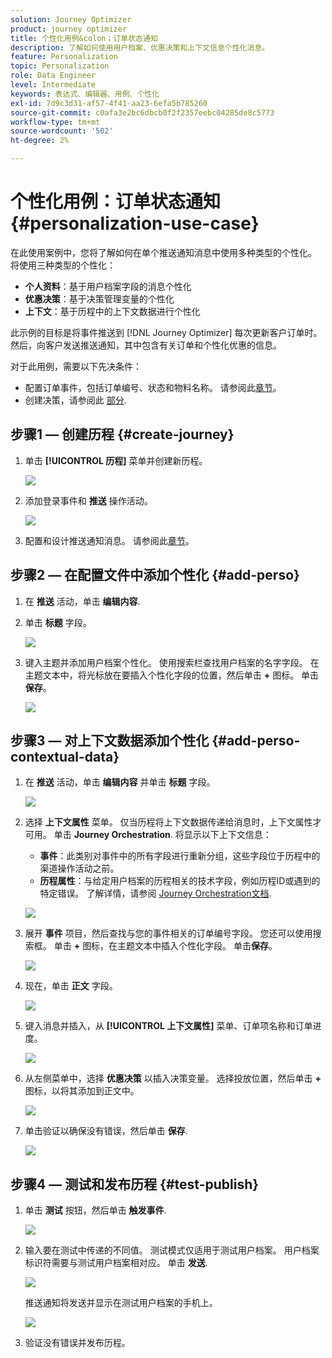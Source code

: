```yaml
---
solution: Journey Optimizer
product: journey optimizer
title: 个性化用例&colon；订单状态通知
description: 了解如何使用用户档案、优惠决策和上下文信息个性化消息。
feature: Personalization
topic: Personalization
role: Data Engineer
level: Intermediate
keywords: 表达式、编辑器、用例、个性化
exl-id: 7d9c3d31-af57-4f41-aa23-6efa5b785260
source-git-commit: c0afa3e2bc6dbcb0f2f2357eebc04285de8c5773
workflow-type: tm+mt
source-wordcount: '502'
ht-degree: 2%

---
```


# 个性化用例：订单状态通知 {#personalization-use-case}

在此使用案例中，您将了解如何在单个推送通知消息中使用多种类型的个性化。 将使用三种类型的个性化：

* **个人资料**：基于用户档案字段的消息个性化
* **优惠决策**：基于决策管理变量的个性化
* **上下文**：基于历程中的上下文数据进行个性化

此示例的目标是将事件推送到 [!DNL Journey Optimizer] 每次更新客户订单时。 然后，向客户发送推送通知，其中包含有关订单和个性化优惠的信息。

对于此用例，需要以下先决条件：

* 配置订单事件，包括订单编号、状态和物料名称。 请参阅此[章节](../event/about-events.md)。
* 创建决策，请参阅此 [部分](../offers/offer-activities/create-offer-activities.md).

## 步骤1 — 创建历程 {#create-journey}

1. 单击 **[!UICONTROL 历程]** 菜单并创建新历程。

   ![](assets/perso-uc4.png)

1. 添加登录事件和 **推送** 操作活动。

   ![](assets/perso-uc5.png)

1. 配置和设计推送通知消息。 请参阅此[章节](../push/create-push.md)。

## 步骤2 — 在配置文件中添加个性化 {#add-perso}

1. 在 **推送** 活动，单击 **编辑内容**.

1. 单击 **标题** 字段。

   ![](assets/perso-uc2.png)

1. 键入主题并添加用户档案个性化。 使用搜索栏查找用户档案的名字字段。 在主题文本中，将光标放在要插入个性化字段的位置，然后单击 **+** 图标。 单击&#x200B;**保存**。

   ![](assets/perso-uc3.png)

## 步骤3 — 对上下文数据添加个性化 {#add-perso-contextual-data}

1. 在 **推送** 活动，单击 **编辑内容** 并单击 **标题** 字段。

   ![](assets/perso-uc9.png)

1. 选择 **上下文属性** 菜单。 仅当历程将上下文数据传递给消息时，上下文属性才可用。 单击 **Journey Orchestration**. 将显示以下上下文信息：

   * **事件**：此类别对事件中的所有字段进行重新分组，这些字段位于历程中的渠道操作活动之前。
   * **历程属性**：与给定用户档案的历程相关的技术字段，例如历程ID或遇到的特定错误。 了解详情，请参阅 [Journey Orchestration文档](../building-journeys/expression/journey-properties.md).

   ![](assets/perso-uc10.png)

1. 展开 **事件** 项目，然后查找与您的事件相关的订单编号字段。 您还可以使用搜索框。 单击 **+** 图标，在主题文本中插入个性化字段。 单击&#x200B;**保存**。

   ![](assets/perso-uc11.png)

1. 现在，单击 **正文** 字段。

   ![](assets/perso-uc12.png)

1. 键入消息并插入，从 **[!UICONTROL 上下文属性]** 菜单、订单项名称和订单进度。

   ![](assets/perso-uc13.png)

1. 从左侧菜单中，选择 **优惠决策** 以插入决策变量。 选择投放位置，然后单击 **+** 图标，以将其添加到正文中。

   ![](assets/perso-uc14.png)

1. 单击验证以确保没有错误，然后单击 **保存**.

   ![](assets/perso-uc15.png)

## 步骤4 — 测试和发布历程 {#test-publish}

1. 单击 **测试** 按钮，然后单击 **触发事件**.

   ![](assets/perso-uc17.png)

1. 输入要在测试中传递的不同值。 测试模式仅适用于测试用户档案。 用户档案标识符需要与测试用户档案相对应。 单击 **发送**.

   ![](assets/perso-uc18.png)

   推送通知将发送并显示在测试用户档案的手机上。

   ![](assets/perso-uc19.png)

1. 验证没有错误并发布历程。
